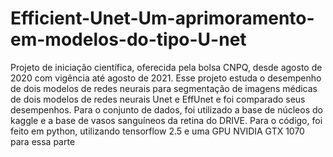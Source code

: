 # Efficient-Unet-Um-aprimoramento-em-modelos-do-tipo-U-net
Projeto de iniciação científica, oferecida pela bolsa CNPQ, desde agosto de 2020 com vigência até agosto de 2021. Esse projeto estuda o desempenho de dois modelos de redes neurais para segmentação de imagens médicas de dois modelos de redes neurais Unet e EffUnet e foi comparado seus desempenhos. Para o conjunto de dados, foi utilizado a base de núcleos do kaggle e a base de vasos sanguíneos da retina do DRIVE. Para o código, foi feito em python, utilizando tensorflow 2.5 e uma GPU NVIDIA GTX 1070 para essa parte
